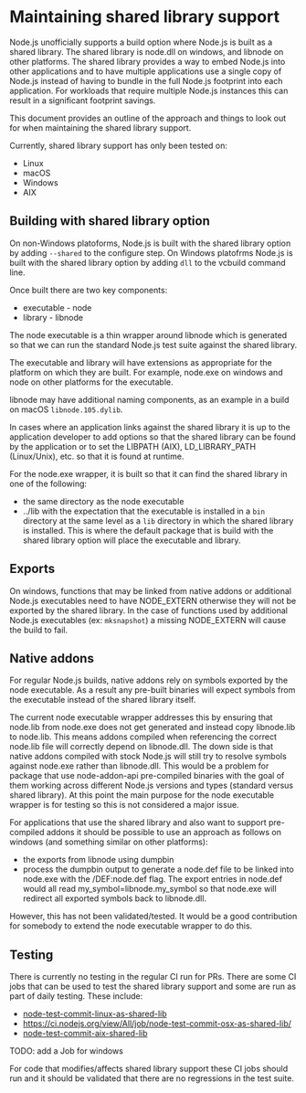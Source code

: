 # Maintaining shared library support

Node.js unofficially supports a build option where Node.js is built as
a shared library. The shared library is node.dll on windows, and
libnode on other platforms.
The shared library provides a way to embed Node.js into other
applications and to have multiple applications use a single copy of
Node.js instead of having to bundle in the full Node.js footprint
into each application. For workloads that require multiple Node.js
instances this can result in a significant footprint savings.

This document provides an outline of the approach and things to look
out for when maintaining the shared library support.

Currently, shared library support has only been tested on:

* Linux
* macOS
* Windows
* AIX

## Building with shared library option

On non-Windows platoforms, Node.js is built with the shared library
option by adding `--shared` to the configure step. On Windows
platofrms Node.js is built with the shared library option by
adding `dll` to the vcbuild command line.

Once built there are two key components:

* executable - node
* library - libnode

The node executable is a thin wrapper around libnode which is
generated so that we can run the standard Node.js test suite
against the shared library.

The executable and library will have extensions as appropriate
for the platform on which they are built. For
example, node.exe on windows and node on other platforms for
the executable.

libnode may have additional naming components, as an example
in a build on macOS `libnode.105.dylib`.

In cases where an application links against the shared
library it is up to the application developer to add options
so that the shared library can be found by the application or
to set the LIBPATH (AIX), LD\_LIBRARY\_PATH (Linux/Unix), etc.
so that it is found at runtime.

For the node.exe wrapper, it is built so that it can
find the shared library in one of the following:

* the same directory as the node executable
* ../lib with the expectation that the executable is
  installed in a `bin` directory at the same level
  as a `lib` directory in which the shared library is
  installed. This is where the default package that
  is build with the shared library option will
  place the executable and library.

## Exports

On windows, functions that may be linked from native
addons or additional Node.js executables need to have
NODE\_EXTERN otherwise they will not be exported by
the shared library. In the case of functions used
by additional Node.js executables (ex: `mksnapshot`)
a missing NODE\_EXTERN will cause the build to fail.

## Native addons

For regular Node.js builds, native addons rely on symbols
exported by the node executable. As a result any
pre-built binaries will expect symbols from the executable
instead of the shared library itself.

The current node executable wrapper addresses this by
ensuring that node.lib from node.exe does not get generated
and instead copy libnode.lib to node.lib. This means addons
compiled when referencing the correct node.lib file will correctly
depend on libnode.dll. The down side is that native addons compiled
with stock Node.js will still try to resolve symbols against
node.exe rather than libnode.dll. This would be a problem for
package that use node-addon-api pre-compiled binaries with the
goal of them working across different Node.js versions and
types (standard versus shared library). At this point the
main purpose for the node executable wrapper is for testing
so this is not considered a major issue.

For applications that use the shared library and also
want to support pre-compiled addons it should be possible
to use an approach as follows on windows (and something similar
on other platforms):

* the exports from libnode using dumpbin
* process the dumpbin output to generate a node.def file to be linked
  into node.exe with the /DEF:node.def flag.
  The export entries in node.def would all read my\_symbol=libnode.my\_symbol
  so that node.exe will redirect all exported symbols back to libnode.dll.

However, this has not been validated/tested. It would be
a good contribution for somebody to extend the node executable
wrapper to do this.

## Testing

There is currently no testing in the regular CI run for PRs. There
are some CI jobs that can be used to test the shared library support and
some are run as part of daily testing. These include:

* [node-test-commit-linux-as-shared-lib](https://ci.nodejs.org/view/Node.js%20Daily/job/node-test-commit-linux-as-shared-lib/)
* <https://ci.nodejs.org/view/All/job/node-test-commit-osx-as-shared-lib/>
* [node-test-commit-aix-shared-lib](https://ci.nodejs.org/view/Node.js%20Daily/job/node-test-commit-aix-shared-lib/)

TODO: add a Job for windows

For code that modifies/affects shared library support these CI jobs should
run and it should be validated that there are no regressions in
the test suite.
